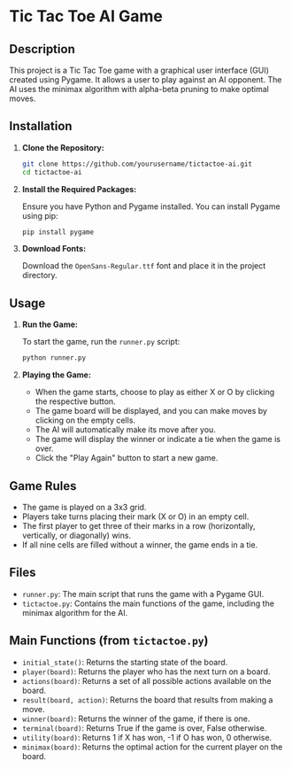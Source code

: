 # Tic Tac Toe AI Game

## Description

This project is a Tic Tac Toe game with a graphical user interface (GUI) created using Pygame. It allows a user to play against an AI opponent. The AI uses the minimax algorithm with alpha-beta pruning to make optimal moves.

## Installation

1. **Clone the Repository:**

   ```sh
   git clone https://github.com/yourusername/tictactoe-ai.git
   cd tictactoe-ai
   ```

2. **Install the Required Packages:**

   Ensure you have Python and Pygame installed. You can install Pygame using pip:

   ```sh
   pip install pygame
   ```

3. **Download Fonts:**

   Download the `OpenSans-Regular.ttf` font and place it in the project directory.

## Usage

1. **Run the Game:**

   To start the game, run the `runner.py` script:

   ```sh
   python runner.py
   ```

2. **Playing the Game:**

   - When the game starts, choose to play as either X or O by clicking the respective button.
   - The game board will be displayed, and you can make moves by clicking on the empty cells.
   - The AI will automatically make its move after you.
   - The game will display the winner or indicate a tie when the game is over.
   - Click the "Play Again" button to start a new game.

## Game Rules

- The game is played on a 3x3 grid.
- Players take turns placing their mark (X or O) in an empty cell.
- The first player to get three of their marks in a row (horizontally, vertically, or diagonally) wins.
- If all nine cells are filled without a winner, the game ends in a tie.



## Files

- `runner.py`: The main script that runs the game with a Pygame GUI.
- `tictactoe.py`: Contains the main functions of the game, including the minimax algorithm for the AI.

## Main Functions (from `tictactoe.py`)

- `initial_state()`: Returns the starting state of the board.
- `player(board)`: Returns the player who has the next turn on a board.
- `actions(board)`: Returns a set of all possible actions available on the board.
- `result(board, action)`: Returns the board that results from making a move.
- `winner(board)`: Returns the winner of the game, if there is one.
- `terminal(board)`: Returns True if the game is over, False otherwise.
- `utility(board)`: Returns 1 if X has won, -1 if O has won, 0 otherwise.
- `minimax(board)`: Returns the optimal action for the current player on the board.
